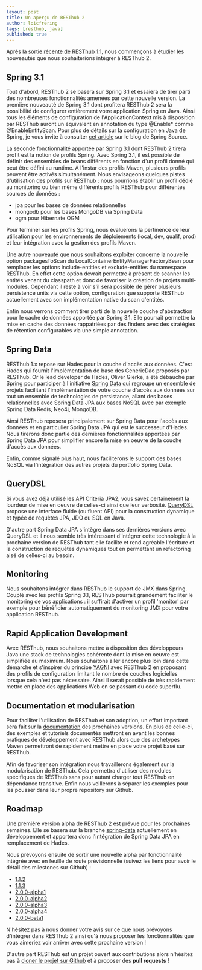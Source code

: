 ```yaml
---
layout: post
title: Un aperçu de RESThub 2
author: loicfrering
tags: [resthub, java]
published: true
---
```


Après la [sortie récente de RESThub
1.1](http://pullrequest.org/2011/06/28/resthub-1-1.html), nous
commençons à étudier les nouveautés que nous souhaiterions intégrer à
RESThub 2.

## Spring 3.1

Tout d'abord, RESThub 2 se basera sur Spring 3.1 et essaiera de tirer
parti des nombreuses fonctionnalités amenées par cette nouvelle version.
La première nouveauté de Spring 3.1 dont profitera RESThub 2 sera la
possibilité de configurer entièrement votre application Spring en Java.
Ainsi tous les éléments de configuration de l'ApplicationContext mis à
disposition par RESThub auront un équivalent en annotation du type
@Enable\* comme @EnableEntityScan.  Pour plus de détails sur la
configuration en Java de Spring, je vous invite à consulter [cet
article](http://blog.springsource.com/2011/06/10/spring-3-1-m2-configuration-enhancements/)
sur le blog de Spring Source.

La seconde fonctionnalité apportée par Spring 3.1 dont RESThub 2 tirera
profit est la notion de profils Spring. Avec Spring 3.1, il est possible
de définir des ensembles de beans différents en fonction d'un profil
donné qui peut être défini au runtime. A l'instar des profils Maven,
plusieurs profils peuvent être activés simultanément. Nous envisageons
quelques pistes d'utilisation des profils sur RESThub : nous pourrions
établir un profil dédié au monitoring ou bien même différents profils
RESThub pour différentes sources de données :

* jpa pour les bases de données relationnelles
* mongodb pour les bases MongoDB via Spring Data
* ogm pour Hibernate OGM

Pour terminer sur les profils Spring, nous évaluerons la pertinence de
leur utilisation pour les environnements de déploiements (local, dev,
qualif, prod) et leur intégration avec la gestion des profils Maven.

Une autre nouveauté que nous souhaitons exploiter concerne la nouvelle
option packagesToScan du LocalContainerEntityManagerFactoryBean pour
remplacer les options include-entities et exclude-entities du namespace
RESThub. En effet cette option devrait permettre à présent de scanner
les entités venant du classpath et donc de favoriser la création de
projets multi-modules.  Cependant il reste à voir s'il sera possible de
gérer plusieurs persistence units via cette option, configuration que
supporte RESThub actuellement avec son implémentation native du scan
d'entités.

Enfin nous verrons comment tirer parti de la nouvelle couche
d'abstraction pour le cache de données apportée par Spring 3.1. Elle
pourrait permettre la mise en cache des données rappatriées par des
finders avec des stratégies de rétention configurables via une simple
annotation.

## Spring Data

RESThub 1.x repose sur Hades pour la couche d'accès aux données. C'est
Hades qui fournit l'implémentation de base des GenericDao proposés par
RESThub. Or le lead developer de Hades, Oliver Gierke, a été débauché
par Spring pour participer à l'initiative [Spring
Data](http://www.springsource.org/spring-data) qui regroupe un ensemble
de projets facilitant l'implémentation de votre couche d'accès aux
données sur tout un ensemble de technologies de persistance, allant des
bases relationnelles avec Spring Data JPA aux bases NoSQL avec par
exemple Spring Data Redis, Neo4j, MongoDB.

Ainsi RESThub reposera principalement sur Spring Data pour l'accès aux
données et en particulier Spring Data JPA qui est le successeur d'Hades.
Nous tirerons donc partie des dernières fonctionnalités apportées par
Spring Data JPA pour simplifier encore la mise en oeuvre de la couche
d'accès aux données.

Enfin, comme signalé plus haut, nous faciliterons le support des bases
NoSQL via l'intégration des autres projets du portfolio Spring Data.

## QueryDSL

Si vous avez déjà utilisé les API Criteria JPA2, vous savez certainement
la lourdeur de mise en oeuvre de celles-ci ainsi que leur verbosité.
[QueryDSL](http://www.querydsl.com/) propose une interface fluide (ou
fluent API) pour la construction dynamique et typée de requêtes JPA, JDO
ou SQL en Java.

D'autre part Spring Data JPA s'intègre dans ses dernières versions avec
QueryDSL et il nous semble très intéressant d'intégrer cette technologie
à la prochaine version de RESThub tant elle facilite et rend agréable
l'écriture et la construction de requêtes dynamiques tout en permettant
un refactoring aisé de celles-ci au besoin.

## Monitoring

Nous souhaitons intégrer dans RESThub le support de JMX dans Spring.
Couplé avec les profils Spring 3.1, RESThub pourrait grandement
faciliter le monitoring de vos applications : il suffirait d'activer un
profil 'monitor' par exemple pour bénéficier automatiquement du
monitoring JMX pour votre application RESThub.

## Rapid Application Development

Avec RESThub, nous souhaitons mettre à disposition des développeurs Java
une stack de technologies cohérente dont la mise en oeuvre est
simplifiée au maximum. Nous souhaitons aller encore plus loin dans cette
démarche et s'inspirer du principe
[YAGNI](http://fr.wikipedia.org/wiki/YAGNI) avec RESThub 2 en proposant
des profils de configuration limitant le nombre de couches logicielles
lorsque cela n'est pas nécessaire. Ainsi il serait possible de très
rapidement mettre en place des applications Web en se passant du code
superflu.

## Documentation et modularisation

Pour faciliter l'utilisation de RESThub et son adoption, un effort
important sera fait sur la [documentation](http://resthub.org/) des
prochaines versions. En plus de celle-ci, des exemples et tutoriels
documentés mettront en avant les bonnes pratiques de développement avec
RESThub alors que des archetypes Maven permettront de rapidement mettre
en place votre projet basé sur RESThub.

Afin de favoriser son intégration nous travaillerons également sur la
modularisation de RESThub. Cela permettra d'utiliser des modules
spécifiques de RESThub sans pour autant charger tout RESThub en
dépendance transitive. Enfin nous veillerons à séparer les exemples pour
les pousser dans leur propre repository sur Github.

## Roadmap

Une première version alpha de RESThub 2 est prévue pour les prochaines
semaines. Elle se basera sur la branche
[spring-data](https://github.com/pullrequest/resthub/tree/spring-data)
actuellement en développement et apportera donc l'intégration de Spring
Data JPA en remplacement de Hades.

Nous prévoyons ensuite de sortir une nouvelle alpha par fonctionnalité
intégrée avec en feuille de route prévisionnelle (suivez les liens pour
avoir le détail des milestones sur Github) :

* [1.1.2](https://github.com/pullrequest/resthub/issues?milestone=2&state=open)
* [1.1.3](https://github.com/pullrequest/resthub/issues?milestone=4&state=open)
* [2.0.0-alpha1](https://github.com/pullrequest/resthub/issues?milestone=3&state=open)
* [2.0.0-alpha2](https://github.com/pullrequest/resthub/issues?milestone=5&state=open)
* [2.0.0-alpha3](https://github.com/pullrequest/resthub/issues?milestone=6&state=open)
* [2.0.0-alpha4](https://github.com/pullrequest/resthub/issues?milestone=7&state=open)
* [2.0.0-beta1](https://github.com/pullrequest/resthub/issues?milestone=8&state=open)

N'hésitez pas à nous donner votre avis sur ce que nous prévoyons
d'intégrer dans RESThub 2 ainsi qu'à nous proposer les fonctionnalités
que vous aimeriez voir arriver avec cette prochaine version !

D'autre part RESThub est un projet ouvert aux contributions alors
n'hésitez pas à [cloner le projet sur
Github](https://github.com/pullrequest/resthub) et à proposer des **pull
requests** !
